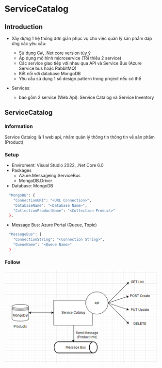 # ServiceCatalog
## Introduction
* Xây dựng 1 hệ thống đơn giản phục vụ cho việc quản lý sản phẩm đáp ứng các yêu cầu:
  - Sử dụng C#, .Net core version tùy ý
  - Áp dụng mô hình microservice (Tối thiểu 2 service)
  - Các service giao tiếp với nhau qua API và Service Bus (Azure Service bus hoặc RabbitMQ)
  - Kết nối với database MongoDB
  - Yêu cầu sử dụng 1 số design pattern trong project nếu có thể

* Services:
	- bao gồm 2 service (Web Api): Service Catalog và Service Inventory

## ServiceCatalog
### Information
Service Catalog là 1 web api, nhằm quản lý thông tin thông tin về sản phẩm (Product)

### Setup
* Enviroment: Visual Studio 2022, .Net Core 6.0
* Packages
	- Azure.Messageing.ServiceBus
	- MongoDB.Driver
* Database: MongoDB
```bash
  "MongoDB": {
    "ConnectionURI": "<URL Connection>",
    "DatabaseName": "<Database Name>",
    "CollectionProductName": "<Collection Product>"
  },
```
* Message Bus: Azure Portal (Queue, Topic)
```bash
  "MessageBus": {
    "ConnectionString": "<Connection String>",
    "QueueName": "<Queue Name>"
  }
```

### Follow
<p align="center">
  <img src="./img/Follow.png" alt="Size Limit CLI" width="738">
</p>
